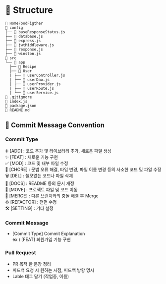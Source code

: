 # 🚧 Structure
```
📂 HomeFoodFigther
📂 config
├── 📄 baseResponseStatus.js
├── 📄 database.js
├── 📄 express.js
├── 📄 jwtMiddleware.js
├── 📄 response.js
├── 📄 winston.js
📂 src
└── 📂 app
  ├── 📂 Recipe
  ├── 📂 User
  | ├── 📄 userController.js
  | ├── 📄 userDao.js
  | ├── 📄 userProvider.js
  | ├── 📄 userRoute.js
  | └── 📄 userService.js
📄 .gitignore
📄 index.js
📄 package.json
📄 README.md
```

## 📜 Commit Message Convention
### Commit Type
➕ [ADD] : 코드 추가 및 라이브러리 추가, 새로운 파일 생성<br>
✨ [FEAT] : 새로운 기능 구현<br>
✅ [MOD] : 코드 및 내부 파일 수정<br>
🧱 [CHORE] : 문법 오류 해결, 타입 변경, 파일 이름 변경 등의 사소한 코드 및 파일 수정<br>
🗑 [DEL] : 쓸모없는 코드나 파일 삭제<br> 
📄 [DOCS] : README 등의 문서 개정<br>
🚚 [MOVE] : 프로젝트 파일 및 코드 이동<br>
🔀 [MERGE] : 다른 브랜치와의 충돌 해결 후 Merge<br>
♻ [REFACTOR] : 전면 수정<br>
🛠 [SETTING] : 기타 설정<br> 

### Commit Message
- [Commit Type] Commit Explanation <br>
ex ) [FEAT] 회원가입 기능 구현

### Pull Request
- PR 목적 한 문장 정리
- 피드백 요청 시 원하는 시점, 피드백 방향 명시
- Lable 태그 달기 (작업중, 이름)
